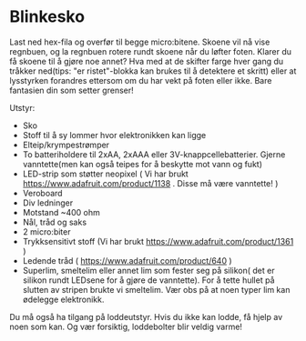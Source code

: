 # Blinkesko

Last ned hex-fila og overfør til begge micro:bitene. Skoene vil nå vise regnbuen, og la regnbuen rotere rundt skoene når du løfter foten.
Klarer du få skoene til å gjøre noe annet? Hva med at de skifter farge hver gang du tråkker ned(tips: "er ristet"-blokka kan brukes til å detektere et skritt) eller at lysstyrken forandres ettersom om du har vekt på foten eller ikke. Bare fantasien din som setter grenser!

Utstyr:
- Sko
- Stoff til å sy lommer hvor elektronikken kan ligge
- Elteip/krympestrømper
- To batteriholdere til 2xAA, 2xAAA eller 3V-knappcellebatterier. Gjerne vanntette(men kan også teipes for å beskytte mot vann og fukt)
- LED-strip som støtter neopixel ( Vi har brukt https://www.adafruit.com/product/1138 . Disse må være vanntette! )
- Veroboard
- Div ledninger
- Motstand ~400 ohm
- Nål, tråd og saks
- 2 micro:biter
- Trykksensitivt stoff (Vi har brukt https://www.adafruit.com/product/1361 )
- Ledende tråd ( https://www.adafruit.com/product/640 )
- Superlim, smeltelim eller annet lim som fester seg på silikon( det er silikon rundt LEDsene for å gjøre de vanntette). For å tette hullet på slutten av stripen brukte vi smeltelim. Vær obs på at noen typer lim kan ødelegge elektronikk.

Du må også ha tilgang på loddeutstyr. Hvis du ikke kan lodde, få hjelp av noen som kan. Og vær forsiktig, loddebolter blir veldig varme!
